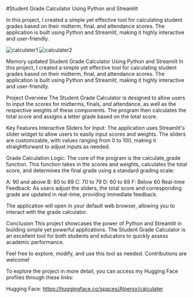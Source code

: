 #Student Grade Calculator Using Python and Streamlit

In this project, I created a simple yet effective tool for calculating student grades based on their midterm, final, and attendance scores. The application is built using Python and Streamlit, making it highly interactive and user-friendly.

![calculater1](https://github.com/user-attachments/assets/21c199c2-84ee-49c8-a1bb-1f96d671aec2)
![calculater2](https://github.com/user-attachments/assets/ab08183a-5e46-4c70-acf8-3ac0b73a8d32)


Memory updated
Student Grade Calculator Using Python and Streamlit
In this project, I created a simple yet effective tool for calculating student grades based on their midterm, final, and attendance scores. The application is built using Python and Streamlit, making it highly interactive and user-friendly.

Project Overview
The Student Grade Calculator is designed to allow users to input the scores for midterms, finals, and attendance, as well as the respective weights of these components. The program then calculates the total score and assigns a letter grade based on the total score.

Key Features
Interactive Sliders for Input: The application uses Streamlit's slider widget to allow users to easily input scores and weights. The sliders are customizable, with values ranging from 0 to 100, making it straightforward to adjust inputs as needed.

Grade Calculation Logic: The core of the program is the calculate_grade function. This function takes in the scores and weights, calculates the total score, and determines the final grade using a standard grading scale:

A: 90 and above
B: 80 to 89
C: 70 to 79
D: 60 to 69
F: Below 60
Real-time Feedback: As users adjust the sliders, the total score and corresponding grade are updated in real-time, providing immediate feedback.

The application will open in your default web browser, allowing you to interact with the grade calculator.

Conclusion
This project showcases the power of Python and Streamlit in building simple yet powerful applications. The Student Grade Calculator is an excellent tool for both students and educators to quickly assess academic performance.

Feel free to explore, modify, and use this tool as needed. Contributions are welcome!

To explore the project in more detail, you can access my Hugging Face profiles through these links:

Hugging Face: https://huggingface.co/spaces/Alpersx/calculater







